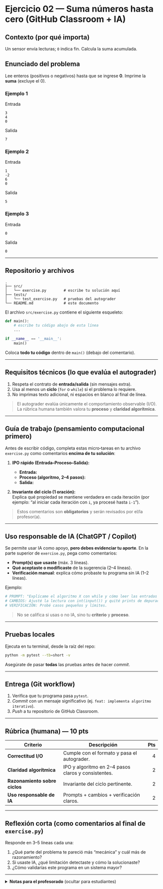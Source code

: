 
# Ejercicio 02 — Suma números hasta cero (GitHub Classroom + IA)

## Contexto (por qué importa)
Un sensor envía lecturas; `0` indica fin. Calcula la suma acumulada.

## Enunciado del problema
Lee enteros (positivos o negativos) hasta que se ingrese **0**. Imprime la **suma** (excluye el 0).

### Ejemplo 1
Entrada
```
3
4
0
```
Salida
```
7
```
### Ejemplo 2
Entrada
```
1
-2
6
0
```
Salida
```
5
```
### Ejemplo 3
Entrada
```
0
```
Salida
```
0
```

---

## Repositorio y archivos

```
.
├── src/
│   └── exercise.py        # escribe tu solución aquí
├── tests/
│   └── test_exercise.py   # pruebas del autograder
└── README.md              # este documento
```

El archivo `src/exercise.py` contiene el siguiente esqueleto:

```python
def main():
    # escribe tu código abajo de esta línea
    ...

if __name__ == '__main__':
    main()
```

Coloca **todo tu código** dentro de `main()` (debajo del comentario).

---

## Requisitos técnicos (lo que evalúa el autograder)

1. Respeta el contrato de **entrada/salida** (sin mensajes extra).  
2. Usa al menos un **ciclo** (`for` o `while`) si el problema lo requiere.  
3. No imprimas texto adicional, ni espacios en blanco al final de línea.  

> El autograder evalúa únicamente el comportamiento observable (I/O).  
> La rúbrica humana también valora tu **proceso** y **claridad algorítmica**.

---

## Guía de trabajo (pensamiento computacional primero)

Antes de escribir código, completa estas micro‑tareas en tu archivo `exercise.py` como comentarios **encima de tu solución**:

1) **IPO rápido (Entrada–Proceso–Salida):**  
   - **Entrada:**  
   - **Proceso (algoritmo, 2–4 pasos):**  
   - **Salida:**  

2) **Invariante del ciclo (1 oración):**  
   Explica qué propiedad se mantiene verdadera en cada iteración (por ejemplo: “al iniciar cada iteración con `i`, ya procesé hasta `i-1`”).

> Estos comentarios son **obligatorios** y serán revisados por el/la profesor(a).

---

## Uso responsable de IA (ChatGPT / Copilot)

Se permite usar IA como apoyo, **pero debes evidenciar tu aporte**. En la parte superior de `exercise.py`, pega como comentarios:

- **Prompt(s) que usaste** (máx. 3 líneas).  
- **Qué aceptaste o modificaste** de la sugerencia (2–4 líneas).  
- **Verificación manual**: explica cómo probaste tu programa sin IA (1–2 líneas).

Ejemplo:
```python
# PROMPT: "Explícame el algoritmo X con while y cómo leer las entradas sin imprimir textos extra."
# CAMBIOS: Ajusté la lectura con int(input()) y quité prints de depuración.
# VERIFICACIÓN: Probé casos pequeños y límites.
```

> No se califica si usas o no IA, sino tu **criterio** y **proceso**.

---

## Pruebas locales

Ejecuta en tu terminal, desde la raíz del repo:

```bash
python -m pytest --tb=short -v
```

Asegúrate de pasar **todas** las pruebas antes de hacer *commit*.

---

## Entrega (Git workflow)

1. Verifica que tu programa pasa `pytest`.  
2. *Commit* con un mensaje significativo (ej. `feat: implementa algoritmo iterativo`).  
3. *Push* a tu repositorio de GitHub Classroom.

---

## Rúbrica (humana) — 10 pts

| Criterio | Descripción | Pts |
|---|---|---:|
| **Correctitud I/O** | Cumple con el formato y pasa el autograder. | 4 |
| **Claridad algorítmica** | IPO y algoritmo en 2–4 pasos claros y consistentes. | 2 |
| **Razonamiento sobre ciclos** | Invariante del ciclo pertinente. | 2 |
| **Uso responsable de IA** | Prompts + cambios + verificación claros. | 2 |

---

## Reflexión corta (como comentarios al final de `exercise.py`)

Responde en 3–5 líneas cada una:

1. ¿Qué parte del problema te pareció más “mecánica” y cuál más de razonamiento?  
2. Si usaste IA, ¿qué limitación detectaste y cómo la solucionaste?  
3. ¿Cómo validarías este programa en un sistema mayor?

---

<details>
<summary><strong>Notas para el profesorado</strong> (ocultar para estudiantes)</summary>

- Este README busca priorizar **pensamiento computacional** y evidencia de proceso.  
- Los comentarios obligatorios (IPO, invariante, prompts) ayudan a mitigar la “resolución pasiva con IA”.  
- Se sugiere revisar aleatoriamente repos para corroborar calidad de prompts y congruencia con el código.  
</details>
